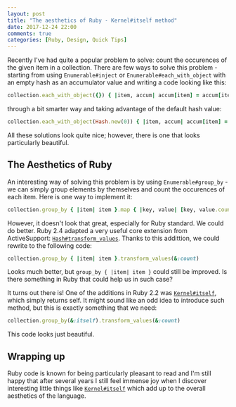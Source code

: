 ```yaml
---
layout: post
title: "The aesthetics of Ruby - Kernel#itself method"
date: 2017-12-24 22:00
comments: true
categories: [Ruby, Design, Quick Tips]
---
```


Recently I've had quite a popular problem to solve: count the occurences of the given item in a collection. There are few ways to solve this problem - starting from using `Enumerable#inject` or `Enumerable#each_with_object` with an empty hash as an accumulator value and writing a code looking like this:

``` ruby
collection.each_with_object({}) { |item, accum| accum[item] = accum[item].to_i + 1 }
```

through a bit smarter way and taking advantage of the default hash value:

``` ruby
collection.each_with_object(Hash.new(0)) { |item, accum| accum[item] = accum[item] + 1 }
```

All these solutions look quite nice; however, there is one that looks particularly beautiful.

<!--more-->


## The Aesthetics of Ruby

An interesting way of solving this problem is by using `Enumerable#group_by` - we can simply group elements by themselves and count the occurences of each item. Here is one way to implement it:

``` ruby
collection.group_by { |item| item }.map { |key, value| [key, value.count] }.to_h
```

However, it doesn't look that great, especially for Ruby standard. We could do better. Ruby 2.4 adapted a very useful core extension from ActiveSupport: <a href="https://ruby-doc.org/core-2.4.0/Hash.html#method-i-transform_values" target="_blank">`Hash#transform_values`</a>. Thanks to this addittion, we could rewrite to the following code:


``` ruby
collection.group_by { |item| item }.transform_values(&:count)
```

Looks much better, but `group_by { |item| item }` could still be improved. Is there something in Ruby that could help us in such case?

It turns out there is! One of the additions in Ruby 2.2 was <a href="https://ruby-doc.org/core-2.2.0/Object.html#method-i-itself" target="_blank">`Kernel#itself`</a>, which simply returns self. It might sound like an odd idea to introduce such method, but this is exactly something that we need:

``` ruby
collection.group_by(&:itself).transform_values(&:count)
```

This code looks just beautiful.

## Wrapping up

Ruby code is known for being particularly pleasant to read and I'm still happy that after several years I still feel immense joy when I discover interesting little things like <a href="https://ruby-doc.org/core-2.2.0/Object.html#method-i-itself" target="_blank">`Kernel#itself`</a> which add up to the overall aesthetics of the language.
